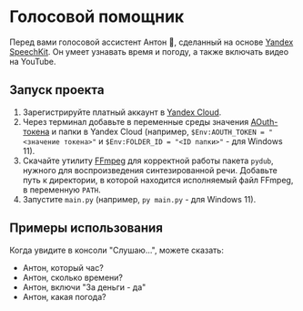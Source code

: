 # Голосовой помощник

Перед вами голосовой ассистент Антон 🙋, сделанный на основе [Yandex SpeechKit](https://cloud.yandex.ru/services/speechkit).
Он умеет узнавать время и погоду, а также включать видео на YouTube.

## Запуск проекта

1. Зарегистрируйте платный аккаунт в [Yandex Cloud](https://cloud.yandex.ru/).
2. Через терминал добавьте в переменные среды значения [AOuth-токена](https://cloud.yandex.com/en-ru/docs/iam/operations/iam-token/create) и папки в Yandex Cloud (например, `$Env:AOUTH_TOKEN = "<значение токена>"` и `$Env:FOLDER_ID = "<ID папки>"` - для Windows 11).
4. Скачайте утилиту [FFmpeg](https://www.ffmpeg.org/download.html) для корректной работы пакета `pydub`, нужного для воспроизведения синтезированной речи. Добавьте путь к директории, в которой находится исполняемый файл FFmpeg, в переменную `PATH`.
5. Запустите `main.py` (например, `py main.py` - для Windows 11).

## Примеры использования

Когда увидите в консоли "Слушаю...", можете сказать:
- Антон, который час?
- Антон, сколько времени?
- Антон, включи "За деньги - да"
- Антон, какая погода?
